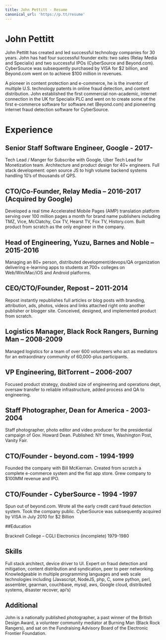 ```yaml
---
title: John Pettitt - Resume
canonical_url: 'https://p.tt/resume'
---
```


# John Pettitt

John Pettitt has created and led successful technology companies for 30 years. John has had four successful founder exits: 
two sales (Relay Media and Specialix) and two successful IPOs (CyberSource and Beyond.com). CyberSource was subsequently 
purchased by VISA for $2 billion, and Beyond.com went on to achieve $100 million in revenues.

A pioneer in content protection and e-commerce, he is the inventor of multiple U.S. technology patents in online fraud detection, 
and content distribution. John established the first commercial non-academic, internet connection in the UK for Specialix PLC
and went on to create some of the first e-commerce software for software.net (Beyond.com) and pioneering internet fraud detection 
software for CyberSource.


# Experience	

## Senior Staff Software Engineer, Google - 2017-

Tech Lead / Manger for Subscribe with Google, Uber Tech Lead for Monetization team. 
Architecture and product design for 40+ engineers. Full stack development: open source 
JS to high volume backend systems handling 10’s of thousands of QPS.  

## CTO/Co-Founder, Relay Media – 2016-2017 (Acquired by Google)

Developed a real time Accelerated Mobile Pages (AMP) translation platform serving over 100 million 
pages a month for brand name publishers including TMZ, Vice, McClatchy, Cox TV, Hearst TV, Fox TV, 
History.com. Built product from scratch as the only engineer in the company.

## Head of Engineering, Yuzu, Barnes and Noble – 2015-2016

Managing an 80+ person, distributed development/devops/QA organization delivering e-learning apps to 
students at 700+ colleges on Web/Win/Mac/iOS and Android platforms.


## CEO/CTO/Founder, Repost – 2011-2014

Repost instantly republishes full articles or blog posts with branding, attribution, ads, photos, 
videos and links attached right onto another publisher or blogger site.  Conceived, designed, 
and implemented product from scratch.

## Logistics Manager, Black Rock Rangers, Burning Man – 2008-2009

Managed logistics for a team of over 600 volunteers who act as mediators for an extraordinary community of 60,000-plus participants.  

## VP Engineering, BitTorrent – 2006-2007

Focused product strategy, doubled size of engineering and operations dept, oversaw transfer to reliable infrastructure, added process and QA to engineering.

## Staff Photographer, Dean for America - 2003-2004

Staff photographer, photo editor and video producer for the presidential campaign of Gov. Howard Dean.  Published: NY times, Washington Post, Vanity Fair.

## CTO/Founder - beyond.com - 1994-1999

Founded the company with Bill McKiernan.  Created from scratch a complete e-commerce system and the fist app store. Grew company to $100MM revenue and IPO.

## CTO/Founder - CyberSource - 1994 -1997

Spun out of beyond.com. Wrote all the early credit card fraud detection system. Took the company public. CyberSource was subsequently acquired by VISA in July 2010 for $2 Billion


##Education	

Bracknell College – CGLI Electronics (incomplete) 1979-1980


## Skills
Full stack architect, device driver to UI.  Expert on fraud detection and mitigation, content distribution and syndication, 
peer to peer networking. Knowledgeable in multiple programming languages and web scale technologies including (Javascript, 
NodeJS, php, C, some python, perl, assembler, gearman, couchbase, mysql, aws, Google cloud, distributed systems, disaster recover, api’s)

## Additional
John is a nationally published photographer, a past winner of the British Design Award, a volunteer community mediator 
at Burning Man (Black Rock Rangers), and sat on the Fundraising Advisory Board of the Electronic Frontier Foundation.
